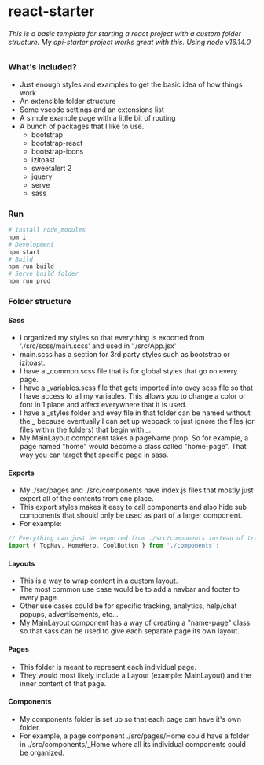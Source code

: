 # react-starter
###### This is a basic template for starting a react project with a custom folder structure. My api-starter project works great with this. Using node v16.14.0

### What's included?
* Just enough styles and examples to get the basic idea of how things work
* An extensible folder structure
* Some vscode settings and an extensions list
* A simple example page with a little bit of routing
* A bunch of packages that I like to use.
    * bootstrap
    * bootstrap-react
    * bootstrap-icons
    * izitoast
    * sweetalert 2
    * jquery
    * serve
    * sass

### Run
```sh
# install node_modules
npm i
# Development
npm start
# Build
npm run build
# Serve build folder
npm run prod
```



### Folder structure
#### Sass
* I organized my styles so that everything is exported from './src/scss/main.scss' and used in './src/App.jsx'
* main.scss has a section for 3rd party styles such as bootstrap or izitoast.
* I have a _common.scss file that is for global styles that go on every page.
* I have a _variables.scss file that gets imported into evey scss file so that I have access to all my variables. This allows you to change a color or font in 1 place and affect everywhere that it is used.
* I have a _styles folder and evey file in that folder can be named without the _ because eventually I can set up webpack to just ignore the files (or files within the folders) that begin with _.
* My MainLayout component takes a pageName prop. So for example, a page named "home" would become a class called "home-page". That way you can target that specific page in sass.

#### Exports
* My ./src/pages and ./src/components have index.js files that mostly just export all of the contents from one place.
* This export styles makes it easy to call components and also hide sub components that should only be used as part of a larger component.
* For example:
```js
// Everything can just be exported from ./src/components instead of tracking down each place things are stored
import { TopNav, HomeHero, CoolButton } from './components';
```

#### Layouts
* This is a way to wrap content in a custom layout.
* The most common use case would be to add a navbar and footer to every page.
* Other use cases could be for specific tracking, analytics, help/chat popups, advertisements, etc...
* My MainLayout component has a way of creating a "name-page" class so that sass can be used to give each separate page its own layout.

#### Pages
* This folder is meant to represent each individual page.
* They would most likely include a Layout (example: MainLayout) and the inner content of that page.

#### Components
* My components folder is set up so that each page can have it's own folder.
* For example, a page component ./src/pages/Home could have a folder in ./src/components/_Home where all its individual components could be organized.
